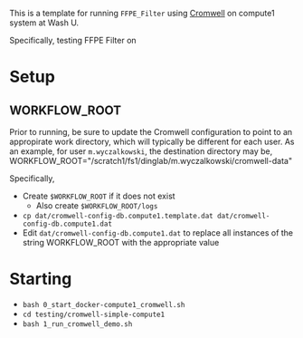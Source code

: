 This is a template for running `FFPE_Filter` using [Cromwell](https://cromwell.readthedocs.io/en/stable/) on compute1 system at Wash U.

Specifically, testing FFPE Filter on 

# Setup

## WORKFLOW_ROOT
Prior to running, be sure to update the Cromwell configuration to point to an appropirate work directory, which will
typically be different for each user.  As an example, for user `m.wyczalkowski`, the destination directory may be,
    WORKFLOW_ROOT="/scratch1/fs1/dinglab/m.wyczalkowski/cromwell-data"

Specifically,
* Create `$WORKFLOW_ROOT` if it does not exist
    * Also create `$WORKFLOW_ROOT/logs`
* `cp dat/cromwell-config-db.compute1.template.dat dat/cromwell-config-db.compute1.dat`
* Edit `dat/cromwell-config-db.compute1.dat` to replace all instances of the string WORKFLOW_ROOT with the 
  appropriate value

# Starting

* `bash 0_start_docker-compute1_cromwell.sh`
* `cd testing/cromwell-simple-compute1`
* `bash 1_run_cromwell_demo.sh`

